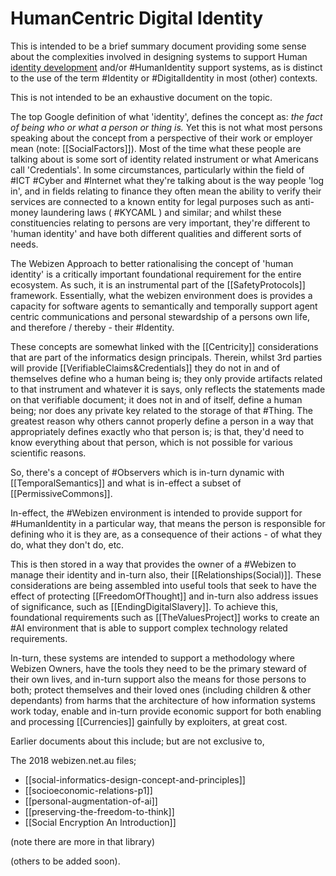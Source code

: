 # HumanCentric Digital Identity

This is intended to be a brief summary document providing some sense about the complexities involved in designing systems to support Human [identity development](https://en.wikipedia.org/wiki/Identity_formation) and/or #HumanIdentity support systems, as is distinct to the use of the term #Identity or #DigitalIdentity in most (other) contexts.

This is not intended to be an exhaustive document on the topic. 

The top Google definition of what 'identity', defines the concept as: *the fact of being who or what a person or thing is.* Yet this is not what most persons speaking about the concept from a perspective of their work or employer mean (note: [[SocialFactors]]).  Most of the time what these people are talking about is some sort of identity related instrument or what Americans call 'Credentials'.   In some circumstances, particularly within the field of #ICT #Cyber and #Internet what they're talking about is the way people 'log in', and in fields relating to finance they often mean the ability to verify their services are connected to a known entity for legal purposes such as anti-money laundering laws ( #KYCAML ) and similar; and whilst these constituencies relating to persons are very important, they're different to 'human identity' and have both different qualities and different sorts of needs.  

The Webizen Approach to better rationalising the concept of 'human identity' is a critically important foundational requirement for the entire ecosystem. As such, it is an instrumental part of the [[SafetyProtocols]] framework.   Essentially, what the webizen environment does is provides a capacity for software agents to semantically and temporally support agent centric communications and personal stewardship of a persons own life, and therefore / thereby - their #Identity. 

These concepts are somewhat linked with the [[Centricity]] considerations that are part of the informatics design principals.  Therein, whilst 3rd parties will provide [[VerifiableClaims&Credentials]] they do not in and of themselves define who a human being is; they only provide artifacts related to that instrument and whatever it is says, only reflects the statements made on that verifiable document; it does not in and of itself, define a human being; nor does any private key related to the storage of that #Thing.   The greatest reason why others cannot properly define a person in a way that appropriately defines exactly who that person is; is that, they'd need to know everything about that person, which is not possible for various scientific reasons.  

So, there's a concept of #Observers which is in-turn dynamic with [[TemporalSemantics]] and what is in-effect a subset of [[PermissiveCommons]]. 

In-effect, the #Webizen environment is intended to provide support for #HumanIdentity in a particular way, that means the person is responsible for defining who it is they are, as a consequence of their actions - of what they do, what they don't do, etc.  

This is then stored in a way that provides the owner of a #Webizen to manage their identity and in-turn also, their [[Relationships(Social)]].  These considerations are being assembled into useful tools that seek to have the effect of protecting  [[FreedomOfThought]] and in-turn also address issues of significance, such as [[EndingDigitalSlavery]].  To achieve this, foundational requirements such as [[TheValuesProject]] works to create an #AI environment that is able to support complex technology related requirements.  

In-turn, these systems are intended to support a methodology where Webizen Owners, have the tools they need to be the primary steward of their own lives, and in-turn support also the means for those persons to both; protect themselves and their loved ones (including children & other dependants) from harms that the architecture of how information systems work today, enable and in-turn provide economic support for both enabling and processing [[Currencies]] gainfully by exploiters, at great cost.

Earlier documents about this include; but are not exclusive to,

The 2018 webizen.net.au files; 
- [[social-informatics-design-concept-and-principles]] 
- [[socioeconomic-relations-p1]]
- [[personal-augmentation-of-ai]]
- [[preserving-the-freedom-to-think]]
- [[Social Encryption An Introduction]]

(note there are more in that library)

(others to be added soon).


